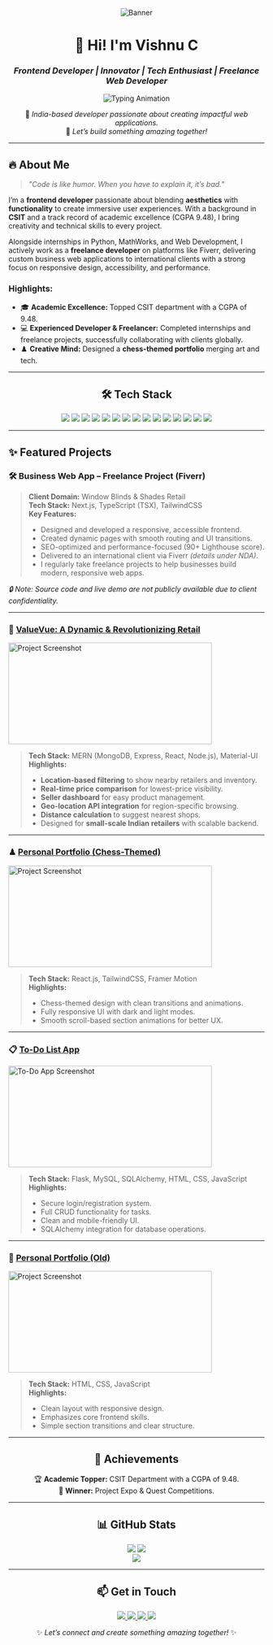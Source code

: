 <div align="center">

![Banner](https://res.cloudinary.com/dqdgle0dz/image/upload/v1748543777/github-header-image_igtmvc.png)

# 💫 **Hi! I'm Vishnu C**  
### *Frontend Developer | Innovator | Tech Enthusiast | Freelance Web Developer*

![Typing Animation](https://readme-typing-svg.herokuapp.com?font=Fira+Code&size=25&pause=1000&color=FFD700&center=true&vCenter=true&width=435&lines=Crafting+Web+Experiences;Turning+Ideas+Into+Reality;Building+Interactive+Websites)

📍 *India-based developer passionate about creating impactful web applications.*  
🌟 *Let’s build something amazing together!*

---

</div>

## 🔥 **About Me**
> *"Code is like humor. When you have to explain it, it’s bad."*

I’m a **frontend developer** passionate about blending **aesthetics** with **functionality** to create immersive user experiences. With a background in **CSIT** and a track record of academic excellence (CGPA 9.48), I bring creativity and technical skills to every project.

Alongside internships in Python, MathWorks, and Web Development, I actively work as a **freelance developer** on platforms like Fiverr, delivering custom business web applications to international clients with a strong focus on responsive design, accessibility, and performance.

### Highlights:  
- 🎓 **Academic Excellence:** Topped CSIT department with a CGPA of 9.48.  
- 💻 **Experienced Developer & Freelancer:** Completed internships and freelance projects, successfully collaborating with clients globally.  
- ♟️ **Creative Mind:** Designed a **chess-themed portfolio** merging art and tech.

---

<div align="center">

## 🛠️ **Tech Stack**

<p align="center">
<img src="https://img.shields.io/badge/HTML5-%23E34F26.svg?style=for-the-badge&logo=html5&logoColor=white" />
<img src="https://img.shields.io/badge/CSS3-%231572B6.svg?style=for-the-badge&logo=css3&logoColor=white" />
<img src="https://img.shields.io/badge/JavaScript-%23F7DF1E.svg?style=for-the-badge&logo=javascript&logoColor=black" />
<img src="https://img.shields.io/badge/MongoDB-%234EA94B.svg?style=for-the-badge&logo=mongodb&logoColor=white" />
<img src="https://img.shields.io/badge/Express.js-%23000000.svg?style=for-the-badge&logo=express&logoColor=white" />
<img src="https://img.shields.io/badge/React-%2361DAFB.svg?style=for-the-badge&logo=react&logoColor=black" />
<img src="https://img.shields.io/badge/Node.js-%23339933.svg?style=for-the-badge&logo=node.js&logoColor=white" />
<img src="https://img.shields.io/badge/Next.js-%23000000.svg?style=for-the-badge&logo=next.js&logoColor=white" />
<img src="https://img.shields.io/badge/TailwindCSS-%2338B2AC.svg?style=for-the-badge&logo=tailwind-css&logoColor=white" />
<img src="https://img.shields.io/badge/Python-%233776AB.svg?style=for-the-badge&logo=python&logoColor=white" />
<img src="https://img.shields.io/badge/Java-%23F7DF1E.svg?style=for-the-badge&logo=java&logoColor=white" />
<img src="https://img.shields.io/badge/MySQL-%2300F5D4.svg?style=for-the-badge&logo=mysql&logoColor=white" />
<img src="https://img.shields.io/badge/SQLite-%2307405E.svg?style=for-the-badge&logo=sqlite&logoColor=white" />
<img src="https://img.shields.io/badge/GitHub-%23000000.svg?style=for-the-badge&logo=github&logoColor=white" />
<img src="https://img.shields.io/badge/Framer%20Motion-%2320C8FF.svg?style=for-the-badge&logo=framer&logoColor=white" />

</p>

</div>

---

## ✨ **Featured Projects**

### 🛠️ Business Web App – Freelance Project (Fiverr)
> **Client Domain:** Window Blinds & Shades Retail  
> **Tech Stack:** Next.js, TypeScript (TSX), TailwindCSS  
> **Key Features:**  
> - Designed and developed a responsive, accessible frontend.  
> - Created dynamic pages with smooth routing and UI transitions.  
> - SEO-optimized and performance-focused (90+ Lighthouse score).  
> - Delivered to an international client via Fiverr *(details under NDA)*.  
> - I regularly take freelance projects to help businesses build modern, responsive web apps.

*🔒 Note: Source code and live demo are not publicly available due to client confidentiality.*

---

### 🛒 [**ValueVue: A Dynamic & Revolutionizing Retail**](https://github.com/Vishnu293/ValueVue-Frontend)
<img src="https://res.cloudinary.com/dqdgle0dz/image/upload/v1748543780/Valuevue-home_brzimz.png" alt="Project Screenshot" width="400" height="200"/>

> **Tech Stack:** MERN (MongoDB, Express, React, Node.js), Material-UI  
> **Highlights:**  
> - **Location-based filtering** to show nearby retailers and inventory.  
> - **Real-time price comparison** for lowest-price visibility.  
> - **Seller dashboard** for easy product management.  
> - **Geo-location API integration** for region-specific browsing.  
> - **Distance calculation** to suggest nearest shops.  
> - Designed for **small-scale Indian retailers** with scalable backend.

---

### ♟ [**Personal Portfolio (Chess-Themed)**](https://github.com/Vishnu293/nPortfolio)
<img src="https://res.cloudinary.com/dqdgle0dz/image/upload/v1748543784/portfolio-new_igtgnm.png" alt="Project Screenshot" width="400" height="200"/>

> **Tech Stack:** React.js, TailwindCSS, Framer Motion  
> **Highlights:**  
> - Chess-themed design with clean transitions and animations.  
> - Fully responsive UI with dark and light modes.  
> - Smooth scroll-based section animations for better UX.

---

### 📋 [**To-Do List App**](https://github.com/Vishnu293/FlaskCRUDApp)
<img src="https://res.cloudinary.com/dqdgle0dz/image/upload/v1748543778/todo-app_nbpfoa.png" alt="To-Do App Screenshot" width="400" height="200"/>

> **Tech Stack:** Flask, MySQL, SQLAlchemy, HTML, CSS, JavaScript  
> **Highlights:**  
> - Secure login/registration system.  
> - Full CRUD functionality for tasks.  
> - Clean and mobile-friendly UI.  
> - SQLAlchemy integration for database operations.

---

### 👤 [**Personal Portfolio (Old)**](https://github.com/Vishnu293/vishnu_portfolio)
<img src="https://res.cloudinary.com/dqdgle0dz/image/upload/v1748543786/portfolio-old_knf8d5.png" alt="Project Screenshot" width="400" height="200"/>

> **Tech Stack:** HTML, CSS, JavaScript  
> **Highlights:**  
> - Clean layout with responsive design.  
> - Emphasizes core frontend skills.  
> - Simple section transitions and clear structure.

---

<div align="center">

## 🌟 **Achievements**

🏆 **Academic Topper:** CSIT Department with a CGPA of 9.48.  
🥇 **Winner:** Project Expo & Quest Competitions.
</div>

---

<div align="center">

## 📊 **GitHub Stats**

<p align="center">
<img src="https://github-readme-stats.vercel.app/api?username=Vishnu293&show_icons=true&theme=radical&hide_border=true" />
<img src="https://github-readme-streak-stats.herokuapp.com/?user=Vishnu293&theme=radical&hide_border=true" /><br/>
<img src="https://github-readme-stats.vercel.app/api/top-langs/?username=Vishnu293&layout=compact&theme=radical&hide_border=true" />
</p>

</div>

---

<div align="center">

## 📫 **Get in Touch**

<p align="center">
<a href="https://www.linkedin.com/in/vishnu293/" target="_blank">
<img src="https://img.shields.io/badge/LinkedIn-%230077B5.svg?style=for-the-badge&logo=linkedin&logoColor=white" />
</a>
<a href="mailto:vishnuyadav2932002@gmail.com" target="_blank">
<img src="https://img.shields.io/badge/Email-D14836?style=for-the-badge&logo=gmail&logoColor=white" />
</a>
<a href="https://github.com/Vishnu293" target="_blank">
<img src="https://img.shields.io/badge/GitHub-%23181717.svg?style=for-the-badge&logo=github&logoColor=white" />
</a>
<a href="https://www.fiverr.com/vishnuc293" target="_blank">
<img src="https://img.shields.io/badge/Fiverr-%2300B50F.svg?style=for-the-badge&logo=fiverr&logoColor=white" />
</a>
</p>

✨ *Let’s connect and create something amazing together!* ✨  

</div>
